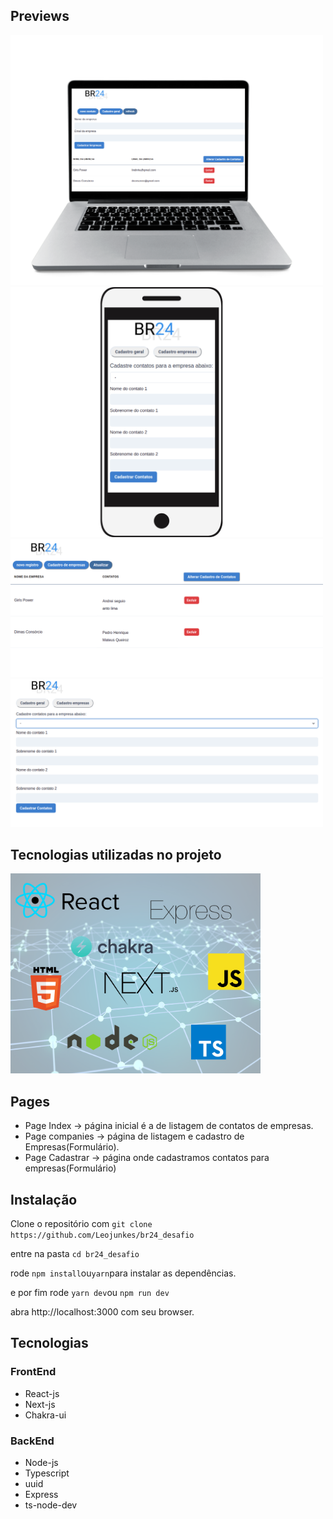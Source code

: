 ## Previews 

<img width="500" src='public/imagens/pccadastrobr24.png'/>

<img width="500" src='public/imagens/cellcadastrobr24.png' />

<img width='500' src='public/imagens/cadastrobr24.png' />

<img width='500' src='public/imagens/cadastrobr241.png' />

## Tecnologias utilizadas no projeto

<img width="400" src="public/imagens/tecnologias.png" />

## Pages

- Page Index -> página inicial é a de listagem de contatos de empresas.
- Page companies -> página de listagem e cadastro de Empresas(Formulário).
- Page Cadastrar -> página onde cadastramos contatos para empresas(Formulário)

## Instalação

Clone o repositório com ```git clone https://github.com/Leojunkes/br24_desafio```

entre na pasta ```cd br24_desafio```

rode ```npm install```ou```yarn```para instalar as dependências.

e por fim rode ```yarn dev```ou ```npm run dev```

abra http://localhost:3000 com seu browser.

## Tecnologias

### FrontEnd
- React-js
- Next-js
- Chakra-ui

### BackEnd
- Node-js
- Typescript
- uuid
- Express
- ts-node-dev







